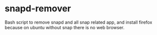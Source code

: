# snapd-remover

Bash script to remove snapd and all snap related app,
and install firefox because on ubuntu without snap there is no
web browser.
